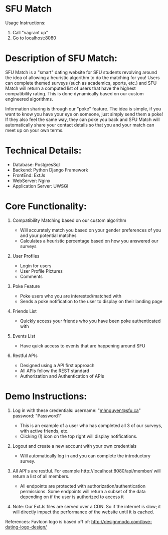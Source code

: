 # SFU Match

Usage Instructions:
1. Call "vagrant up"
2. Go to localhost:8080

# Description of SFU Match:

SFU Match is a "smart" dating website for SFU students revolving around the idea of allowing a heuristic algorithm
    to do the matching for you! Users can complete themed surveys (such as academics, sports, etc.) and SFU Match will
    return a computed list of users that have the highest compatibility rating. This is done dynamically based on our
    custom engineered algorithms.

Information sharing is through our "poke" feature. The idea is simple, if you want to know you have your eye on
    someone, just simply send them a poke! If they also feel the same way, they can poke you back and SFU Match will
    automatically share your contact details so that you and your match can meet up on your own terms.

# Technical Details:
-   Database: PostgresSql
-   Backend: Python Django Framework
-   FrontEnd: ExtJs
-   WebServer: Nginx
-   Application Server: UWSGI

# Core Functionality:

1. Compatibility Matching based on our custom algorithm
    - Will accurately match you based on your gender preferences of you and your potential matches
    - Calculates a heuristic percentage based on how you answered our surveys

2. User Profiles
    - Login for users
    - User Profile Pictures
    - Comments

3. Poke Feature
    - Poke users who you are interested/matched with
    - Sends a poke notification to the user to display on their landing page

4. Friends List
    - Quickly access your friends who you have been poke authenticated with

5. Events List
    - Have quick access to events that are happening around SFU

7. Restful APIs
    - Designed using a API first approach
    - All APIs follow the REST standard
    - Authorization and Authentication of APIs

# Demo Instructions:
1. Log in with these credentials: username: "mhnguyen@sfu.ca" password: "Password1"
    - This is an example of a user who has completed all 3 of our surveys, with active friends, etc.
    - Clicking (!) icon on the top right will display notifications.

2. Logout and create a new account with your own credentials
    - Will automatically log in and you can complete the introductory survey.

3. All API's are restful. For example http://localhost:8080/api/member/ will return a list of all members.
    - All endpoints are protected with authorization/authentication permissions. Some endpoints will return a subset
        of the data depending on if the user is authorized to access it

4. Note: Our ExtJs files are served over a CDN. So if the internet is slow; it will directly impact the performance
of the website until it is cached.

References:
FavIcon logo is based off of: http://designmodo.com/love-dating-logo-design/